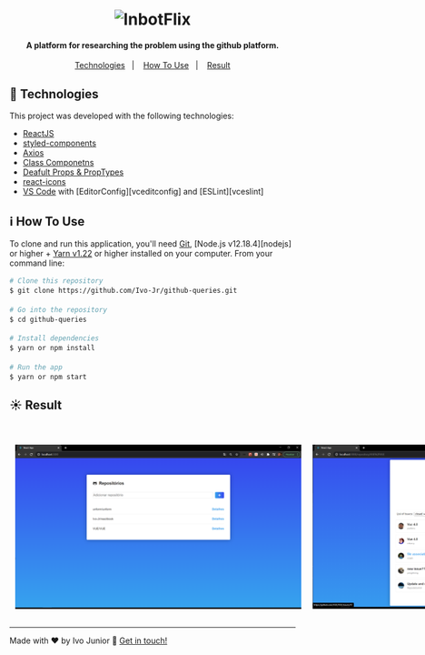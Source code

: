 
<h1 align="center">
    <img alt="InbotFlix" src="https://miro.medium.com/max/2568/1*nTk_aV3yziTsz7QbDsqnkA.png" width="400px" border-radius="50px" />
</h1>


<h4 align="center">
  A platform for researching the problem using the github platform.
</h4>

<p align="center">
  <a href="#rocket-technologies">Technologies</a>&nbsp;&nbsp;&nbsp;|&nbsp;&nbsp;&nbsp;
  <a href="#information_source-how-to-use">How To Use</a>&nbsp;&nbsp;&nbsp;|&nbsp;&nbsp;&nbsp;
  <a href="#sunny-result">Result</a>
</p>



## :rocket: Technologies

This project was developed with the following technologies:

- [ReactJS](https://reactjs.org/)
- [styled-components](https://www.styled-components.com/)
- [Axios](https://www.styled-components.com/)
- [Class Componetns](https://pt-br.reactjs.org/docs/react-component.html)
- [Deafult Props & PropTypes](https://pt-br.reactjs.org/docs/typechecking-with-proptypes.html)
- [react-icons](https://react-icons.github.io/react-icons/)
- [VS Code][vc] with [EditorConfig][vceditconfig] and [ESLint][vceslint]


## :information_source: How To Use

To clone and run this application, you'll need [Git](https://git-scm.com), [Node.js v12.18.4][nodejs] or higher + [Yarn v1.22][yarn] or higher installed on your computer. From your command line:

```bash
# Clone this repository
$ git clone https://github.com/Ivo-Jr/github-queries.git

# Go into the repository
$ cd github-queries

# Install dependencies
$ yarn or npm install

# Run the app
$ yarn or npm start
```


## :sunny: Result

  <div style="display: flex;   flex-direction: column;
  align-items: center;">
  <h1 align="center" style="display: flex; flex-direction:row;">
      <img   style="margin: 0 10px;" alt="prt1" src="src/assets/prt1.png" />
       <br>
       <br>
       <br>
      <img   style="margin: 0 10px;" alt="prt2" src="src/assets/prt2.png" />
      <br>
      <br>
      <br>
      <img  style="margin: 0 10px;" alt="prt3" src="src/assets/prt3.png" />
      <br>
      <br>
      <br>
      <img  style="margin: 0 10px;" alt="prt4" src="src/assets/prt4.png" />
  </h1>     
  </div>

---

Made with ♥ by Ivo Junior :wave: [Get in touch!](https://www.linkedin.com/in/jos%C3%A9-ivo-maciel-j%C3%BAnior-658136145/)

[React]: https://pt-br.reactjs.org/
[yarn]: https://yarnpkg.com/
[vc]: https://code.visualstudio.com/


